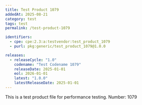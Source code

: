```yaml
---
title: Test Product 1079
addedAt: 2025-08-21
category: test
tags: test
permalink: /test-product-1079

identifiers:
  - cpe: cpe:2.3:a:testvendor:test_product_1079
  - purl: pkg:generic/test_product_1079@1.0.0

releases:
  - releaseCycle: "1.0"
    codename: "Test Codename 1079"
    releaseDate: 2025-01-01
    eol: 2026-01-01
    latest: "1.0.0"
    latestReleaseDate: 2025-01-01
---
```


This is a test product file for performance testing. Number: 1079
